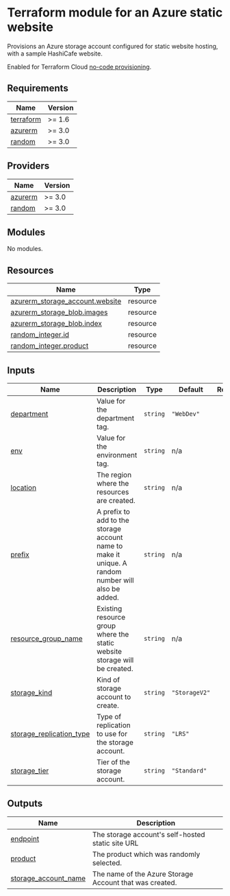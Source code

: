 # Terraform module for an Azure static website

Provisions an Azure storage account configured for static website hosting, with a sample HashiCafe website.

Enabled for Terraform Cloud [no-code provisioning](https://developer.hashicorp.com/terraform/cloud-docs/no-code-provisioning/module-design).

<!-- BEGIN_TF_DOCS -->
## Requirements

| Name | Version |
|------|---------|
| <a name="requirement_terraform"></a> [terraform](#requirement\_terraform) | >= 1.6 |
| <a name="requirement_azurerm"></a> [azurerm](#requirement\_azurerm) | >= 3.0 |
| <a name="requirement_random"></a> [random](#requirement\_random) | >= 3.0 |

## Providers

| Name | Version |
|------|---------|
| <a name="provider_azurerm"></a> [azurerm](#provider\_azurerm) | >= 3.0 |
| <a name="provider_random"></a> [random](#provider\_random) | >= 3.0 |

## Modules

No modules.

## Resources

| Name | Type |
|------|------|
| [azurerm_storage_account.website](https://registry.terraform.io/providers/hashicorp/azurerm/latest/docs/resources/storage_account) | resource |
| [azurerm_storage_blob.images](https://registry.terraform.io/providers/hashicorp/azurerm/latest/docs/resources/storage_blob) | resource |
| [azurerm_storage_blob.index](https://registry.terraform.io/providers/hashicorp/azurerm/latest/docs/resources/storage_blob) | resource |
| [random_integer.id](https://registry.terraform.io/providers/hashicorp/random/latest/docs/resources/integer) | resource |
| [random_integer.product](https://registry.terraform.io/providers/hashicorp/random/latest/docs/resources/integer) | resource |

## Inputs

| Name | Description | Type | Default | Required |
|------|-------------|------|---------|:--------:|
| <a name="input_department"></a> [department](#input\_department) | Value for the department tag. | `string` | `"WebDev"` | no |
| <a name="input_env"></a> [env](#input\_env) | Value for the environment tag. | `string` | n/a | yes |
| <a name="input_location"></a> [location](#input\_location) | The region where the resources are created. | `string` | n/a | yes |
| <a name="input_prefix"></a> [prefix](#input\_prefix) | A prefix to add to the storage account name to make it unique. A random number will also be added. | `string` | n/a | yes |
| <a name="input_resource_group_name"></a> [resource\_group\_name](#input\_resource\_group\_name) | Existing resource group where the static website storage will be created. | `string` | n/a | yes |
| <a name="input_storage_kind"></a> [storage\_kind](#input\_storage\_kind) | Kind of storage account to create. | `string` | `"StorageV2"` | no |
| <a name="input_storage_replication_type"></a> [storage\_replication\_type](#input\_storage\_replication\_type) | Type of replication to use for the storage account. | `string` | `"LRS"` | no |
| <a name="input_storage_tier"></a> [storage\_tier](#input\_storage\_tier) | Tier of the storage account. | `string` | `"Standard"` | no |

## Outputs

| Name | Description |
|------|-------------|
| <a name="output_endpoint"></a> [endpoint](#output\_endpoint) | The storage account's self-hosted static site URL |
| <a name="output_product"></a> [product](#output\_product) | The product which was randomly selected. |
| <a name="output_storage_account_name"></a> [storage\_account\_name](#output\_storage\_account\_name) | The name of the Azure Storage Account that was created. |
<!-- END_TF_DOCS -->